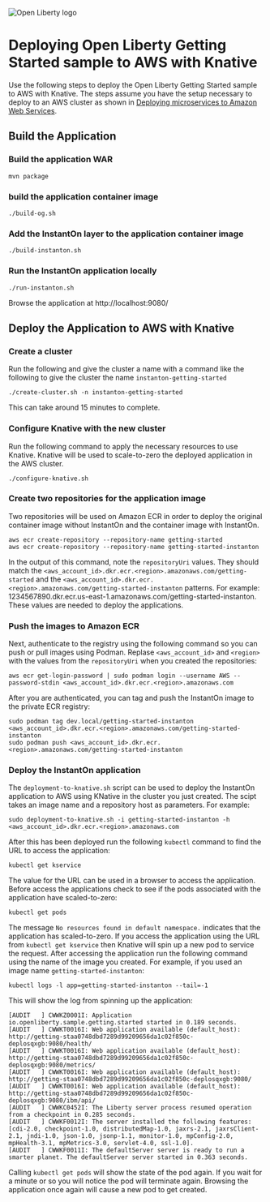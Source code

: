 ![Open Liberty logo](https://github.com/OpenLiberty/logos/blob/main/combomark/png/OL_logo_green_on_white.png)

# Deploying Open Liberty Getting Started sample to AWS with Knative

Use the following steps to deploy the Open Liberty Getting Started sample to AWS with Knative.  The steps assume you have the setup necessary to deploy to an AWS cluster as shown in [Deploying microservices to Amazon Web Services](https://openliberty.io/guides/cloud-aws.html#pushing-the-images-to-a-container-registry).

## Build the Application

### Build the application WAR
```
mvn package
```
### build the application container image
```
./build-og.sh
```
### Add the InstantOn layer to the application container image
```
./build-instanton.sh
```
### Run the InstantOn application locally
```
./run-instanton.sh
```
Browse the application at http://localhost:9080/

## Deploy the Application to AWS with Knative

### Create a cluster
Run the following and give the cluster a name with a command like the following to give the cluster the name `instanton-getting-started`
```
./create-cluster.sh -n instanton-getting-started
```
This can take around 15 minutes to complete.

### Configure Knative with the new cluster
Run the following command to apply the necessary resources to use Knative.  Knative will be used to scale-to-zero the deployed application in the AWS cluster.
```
./configure-knative.sh
```

### Create two repositories for the application image
Two repositories will be used on Amazon ECR in order to deploy the original container image without InstantOn and the container image with InstantOn.
```
aws ecr create-repository --repository-name getting-started
aws ecr create-repository --repository-name getting-started-instanton
```
In the output of this command, note the `repositoryUri` values. They should match the `<aws_account_id>.dkr.ecr.<region>.amazonaws.com/getting-started` and the `<aws_account_id>.dkr.ecr.<region>.amazonaws.com/getting-started-instanton` patterns. For example: 1234567890.dkr.ecr.us-east-1.amazonaws.com/getting-started-instanton. These values are needed to deploy the applications.

### Push the images to Amazon ECR
Next, authenticate to the registry using the following command so you can push or pull images using Podman.  Replase `<aws_account_id>` and `<region>` with the values from the `repositoryUri` when you created the repositories:

```
aws ecr get-login-password | sudo podman login --username AWS --password-stdin <aws_account_id>.dkr.ecr.<region>.amazonaws.com
```
After you are authenticated, you can tag and push the InstantOn image to the private ECR registry:

```
sudo podman tag dev.local/getting-started-instanton <aws_account_id>.dkr.ecr.<region>.amazonaws.com/getting-started-instanton
sudo podman push <aws_account_id>.dkr.ecr.<region>.amazonaws.com/getting-started-instanton
```

### Deploy the InstantOn application
The `deployment-to-knative.sh` script can be used to deploy the InstantOn application to AWS using KNative in the cluster you just created.  The scipt takes an image name and a repository host as parameters.  For example:
```
sudo deployment-to-knative.sh -i getting-started-instanton -h <aws_account_id>.dkr.ecr.<region>.amazonaws.com
```
After this has been deployed run the following `kubectl` command to find the URL to access the application:
```
kubectl get kservice
```
The value for the URL can be used in a browser to access the application.  Before access the applications check to see if the pods associated with the application have scaled-to-zero:
```
kubectl get pods
```
The message `No resources found in default namespace.` indicates that the application has scaled-to-zero.  If you access the application using the URL from `kubectl get kservice` then Knative will spin up a new pod to service the request.  After accessing the application run the following command using the name of the image you created.  For example, if you used an image name `getting-started-instanton`:
```
kubectl logs -l app=getting-started-instanton --tail=-1
```
This will show the log from spinning up the application:
```
[AUDIT   ] CWWKZ0001I: Application io.openliberty.sample.getting.started started in 0.189 seconds.
[AUDIT   ] CWWKT0016I: Web application available (default_host): http://getting-staa0748dbd7289d99209656da1c02f850c-deplosqxgb:9080/health/
[AUDIT   ] CWWKT0016I: Web application available (default_host): http://getting-staa0748dbd7289d99209656da1c02f850c-deplosqxgb:9080/metrics/
[AUDIT   ] CWWKT0016I: Web application available (default_host): http://getting-staa0748dbd7289d99209656da1c02f850c-deplosqxgb:9080/
[AUDIT   ] CWWKT0016I: Web application available (default_host): http://getting-staa0748dbd7289d99209656da1c02f850c-deplosqxgb:9080/ibm/api/
[AUDIT   ] CWWKC0452I: The Liberty server process resumed operation from a checkpoint in 0.285 seconds.
[AUDIT   ] CWWKF0012I: The server installed the following features: [cdi-2.0, checkpoint-1.0, distributedMap-1.0, jaxrs-2.1, jaxrsClient-2.1, jndi-1.0, json-1.0, jsonp-1.1, monitor-1.0, mpConfig-2.0, mpHealth-3.1, mpMetrics-3.0, servlet-4.0, ssl-1.0].
[AUDIT   ] CWWKF0011I: The defaultServer server is ready to run a smarter planet. The defaultServer server started in 0.363 seconds.

```
Calling `kubectl get pods` will show the state of the pod again.  If you wait for a minute or so you will notice the pod will terminate again.  Browsing the application once again will cause a new pod to get created.

